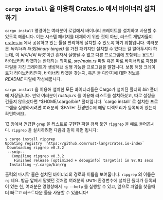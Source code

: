 ## `cargo install` 을 이용해 Crates.io 에서 바이너리 설치하기

`cargo install` 명령어는 여러분이 로컬에서 바이너리 크레이트를 설치하고 사용할 수 있도록 해줍니다.
이는 시스템 패키지를 대체하기 위한 것이 아닌, 러스트 개발자들이
[crates.io](https://crates.io)<!-- ignore --> 에서 공유하고
있는 툴을 편리하게 설치할 수 있도록 하기 위함입니다.
여러분은 *바이너리 타겟(binary target)* 을 가진 패키지만 설치할 수 있다는 걸
알아두셔야 하는데, 이 *바이너리 타겟* 이란 혼자서 실행될 수 없고 다른
프로그램에 포함되는 용도인 라이브러리 타겟과는 반대되는 의미로, *src/main.rs*
파일 혹은 따로 바이너리로 지정된 파일을 가진 크레이트가 생성해낸 실행 가능한
프로그램을 말합니다. 보통 해당 크레이트가 라이브러리인지, 바이너리 타겟을 갖는지,
혹은 둘 다인지에 대한 정보를 *README* 파일에 작성해둡니다.

`cargo install` 을 이용해 설치한 모든 바이너리들은 Cargo가 설치된 폴더의 *bin*
폴더에 저장됩니다. 만약 여러분이 *rustup.rs* 를 이용해 러스트를 설치하셨고,
따로 설정을 건들지 않으셨다면 *$HOME/.cargo/bin* 폴더입니다.
`cargo install` 로 설치한 프로그램을 실행하시려면 여러분의 `$PATH` 환경변수에
해당 디렉토리가 등록되어 있는지 확인하세요.

12 장에서 언급한 `grep` 을 러스트로 구현한
파일 검색 툴인 `ripgrep` 을 예로 들어봅시다.
`ripgrep` 을 설치하려면 다음과 같이 하면 됩니다:

```text
$ cargo install ripgrep
Updating registry `https://github.com/rust-lang/crates.io-index`
 Downloading ripgrep v0.3.2
 --snip--
   Compiling ripgrep v0.3.2
    Finished release [optimized + debuginfo] target(s) in 97.91 secs
  Installing ~/.cargo/bin/rg
```

출력의 마지막 줄은 설치된 바이너리의 경로와 이름을 보여줍니다. `ripgrep` 의
이름은 `rg` 네요. 방금 앞에서 말했던 것처럼 여러분의 `$PATH` 환경변수에 설치된
폴더가 등록되어 있는 한, 여러분은 명령창에서 `rg --help` 를 실행할 수 있고,
앞으로 파일을 찾을때 더 빠르고 러스트다운 툴을 사용할 수 있습니다!
